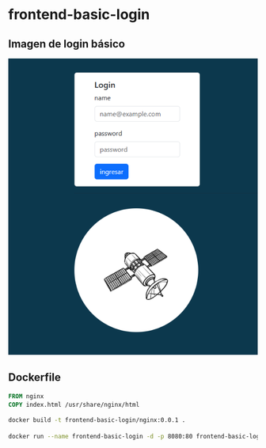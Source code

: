 # frontend-basic-login

## Imagen de login básico

![login](documentation/login.png)

## Dockerfile

```Dockerfile
FROM nginx
COPY index.html /usr/share/nginx/html
```

```bash
docker build -t frontend-basic-login/nginx:0.0.1 .

docker run --name frontend-basic-login -d -p 8080:80 frontend-basic-login/nginx:0.0.1
```
